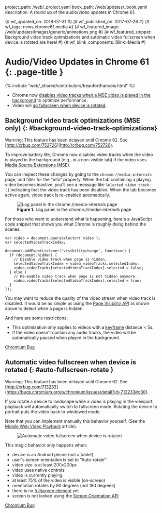 project_path: /web/_project.yaml
book_path: /web/updates/_book.yaml
description: A round up of the audio/video updates in Chrome 61.

{# wf_updated_on: 2018-07-31 #}
{# wf_published_on: 2017-07-28 #}
{# wf_tags: news,chrome61,media #}
{# wf_featured_image: /web/updates/images/generic/animations.png #}
{# wf_featured_snippet: Background video track optimizations and automatic video fullscreen when device is rotated are here! #}
{# wf_blink_components: Blink>Media #}

# Audio/Video Updates in Chrome 61 {: .page-title }

{% include "web/_shared/contributors/beaufortfrancois.html" %}

- Chrome now [disables video tracks when a MSE video is played in the
  background](#background-video-track-optimizations) to optimize performance.
- Video will [go fullscreen when device is rotated](#auto-fullscreen-rotate).

## Background video track optimizations (MSE only) {: #background-video-track-optimizations}

Warning: This feature has been delayed until Chrome 62. See [http://crbug.com/752726](http://crbug.com/752726).

To improve battery life, Chrome now disables video tracks when the video is
played in the background (e.g., in a non-visible tab) if the video uses [Media
Source Extensions (MSE)].

You can inspect these changes by going to the `chrome://media-internals` page,
and filter for the "info" property. When the tab containing a playing video
becomes inactive, you'll see a message like `Selected video track: []`
indicating that the video track has been disabled. When the tab becomes active
again, video track is re-enabled automatically.

<figure>
  <img src="/web/updates/images/2017/07/media-internals.png"
       alt="Log panel in the chrome://media-internals page">
  <figcaption>
    <b>Figure 1.</b>
    Log panel in the <i>chrome://media-internals</i> page
  </figcaption>
</figure>

For those who want to understand what is happening, here's a JavaScript code
snippet that shows you what Chrome is roughly doing behind the scenes.

    var video = document.querySelector('video');
    var selectedVideoTrackIndex;

    document.addEventListener('visibilitychange', function() {
      if (document.hidden) {
        // Disable video track when page is hidden.
        selectedVideoTrackIndex = video.videoTracks.selectedIndex;
        video.videoTracks[selectedVideoTrackIndex].selected = false;
      } else {
        // Re-enable video track when page is not hidden anymore.
        video.videoTracks[selectedVideoTrackIndex].selected = true;
      }
    });

You may want to reduce the quality of the video stream when video track is
disabled. It would be as simple as using the [Page Visibility API] as shown
above to detect when a page is hidden.

And here are some restrictions:

- This optimization only applies to videos with a [keyframe] distance < 5s.
- If the video doesn't contain any audio tracks, the video will be
  automatically paused when played in the background.

[Chromium Bug](https://bugs.chromium.org/p/chromium/issues/detail?id=663999)

## Automatic video fullscreen when device is rotated {: #auto-fullscreen-rotate }

Warning: This feature has been delayed until Chrome 62. See [http://crbug.com/713233](https://bugs.chromium.org/p/chromium/issues/detail?id=713233#c30).

If you rotate a device to landscape while a video is playing in the viewport,
playback will automatically switch to fullscreen mode. Rotating the device to
portrait puts the video back to windowed mode.

Note that you can implement manually this behavior yourself. (See the [Mobile Web Video
Playback] article).

<figure>
  <img src="/web/updates/images/2017/07/auto-fullscreen-rotate.png"
       alt="Automatic video fullscreen when device is rotated">
</figure>

This magic behavior only happens when:

- device is an Android phone (not a tablet)
- user's screen orientation is set to "Auto-rotate"
- video size is at least 200x200px
- video uses native controls
- video is currently playing
- at least 75% of the video is visible (on-screen)
- orientation rotates by 90 degrees (not 180 degrees)
- there is no [fullscreen element] yet
- screen is not locked using the [Screen Orientation API]

[Chromium Bug](https://bugs.chromium.org/p/chromium/issues/detail?id=713233)

[Media Source Extensions (MSE)]: /web/fundamentals/media/mse/basics
[Page Visibility API]: https://www.w3.org/TR/page-visibility/
[keyframe]: https://en.wikipedia.org/wiki/Key_frame#Video_compression
[Mobile Web Video Playback]: /web/fundamentals/media/mobile-web-video-playback#fullscreen
[fullscreen element]: https://developer.mozilla.org/en-US/docs/Web/API/Document/fullscreenElement
[Screen Orientation API]: https://w3c.github.io/screen-orientation/
